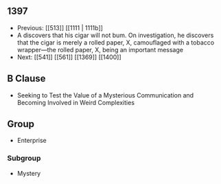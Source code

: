 ## 1397
- Previous: [[513]] [[1111 | 1111b]] 
- A discovers that his cigar will not bum. On investigation, he discovers that the cigar is merely a rolled paper, X, camouflaged with a tobacco wrapper—the rolled paper, X, being an important message
- Next: [[541]] [[561]] [[1369]] [[1400]] 

## B Clause
- Seeking to Test the Value of a Mysterious Communication and Becoming Involved in Weird Complexities

## Group
- Enterprise

### Subgroup
- Mystery

